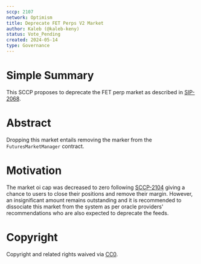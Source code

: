 ```yaml
---
sccp: 2107
network: Optimism
title: Deprecate FET Perps V2 Market
author: Kaleb (@kaleb-keny)
status: Vote_Pending
created: 2024-05-14
type: Governance
---
```


# Simple Summary

This SCCP proposes to deprecate the FET perp market as described in [SIP-2068](https://sips.synthetix.io/sccp/sccp-2068/).

# Abstract

Dropping this market entails removing the marker from the `FuturesMarketManager` contract.

# Motivation

The market oi cap was decreased to zero following [SCCP-2104](https://sips.synthetix.io/sccp/sccp-2104/) giving a chance to users to close their positions and remove their margin. However, an insignificant amount remains outstanding and it is recommended to dissociate this market from the system as per oracle providers' recommendations who are also expected to deprecate the feeds. 

# Copyright

Copyright and related rights waived via [CC0](https://creativecommons.org/publicdomain/zero/1.0/).